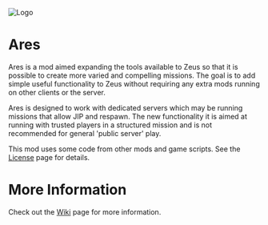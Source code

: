 ![Logo](https://raw.githubusercontent.com/astruyk/Ares/master/wiki/images/Ares_Web_Logo.png)

Ares
====

Ares is a mod aimed expanding the tools available to Zeus so that it is possible to create more varied and compelling missions. The goal is to add simple useful functionality to Zeus without requiring any extra mods running on other clients or the server.

Ares is designed to work with dedicated servers which may be running missions that allow JIP and respawn. The new functionality it is aimed at running with trusted players in a structured mission and is not recommended for general 'public server' play.

This mod uses some code from other mods and game scripts. See the [License](https://github.com/astruyk/Ares/wiki/License) page for details.

# More Information

Check out the [Wiki](https://github.com/astruyk/Ares/wiki) page for more information.